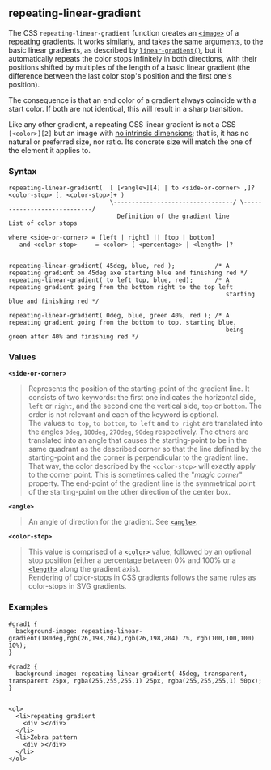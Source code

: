## repeating-linear-gradient

The CSS `repeating-linear-gradient` function creates an [`<image>`][0] of a repeating gradients. It works similarly, and takes the same arguments, to the basic linear gradients, as described by [`linear-gradient()`][1], but it automatically repeats the color stops infinitely in both directions, with their positions shifted by multiples of the length of a basic linear gradient (the difference between the last color stop's position and the first one's position).

The consequence is that an end color of a gradient always coincide with a start color. If both are not identical, this will result in a sharp transition.

Like any other gradient, a repeating CSS linear gradient is not a CSS `[<color>][2]` but an image with [no intrinsic dimensions][3]; that is, it has no natural or preferred size, nor ratio. Its concrete size will match the one of the element it applies to.

### Syntax

    repeating-linear-gradient(  [ [<angle>][4] | to <side-or-corner> ,]? <color-stop> [, <color-stop>]+ )
                                \---------------------------------/ \----------------------------/
                                  Definition of the gradient line         List of color stops  
    
    where <side-or-corner> = [left | right] || [top | bottom]
       and <color-stop>     = <color> [ <percentage> | <length> ]?
    

    repeating-linear-gradient( 45deg, blue, red );           /* A repeating gradient on 45deg axe starting blue and finishing red */
    repeating-linear-gradient( to left top, blue, red);      /* A repeating gradient going from the bottom right to the top left 
                                                                starting blue and finishing red */
    
    repeating-linear-gradient( 0deg, blue, green 40%, red ); /* A repeating gradient going from the bottom to top, starting blue, 
                                                                being green after 40% and finishing red */ 
    

### Values

**`<side-or-corner>`**

> Represents the position of the starting-point of the gradient line. It consists of two keywords: the first one indicates the horizontal side, `left` or `right`, and the second one the vertical side, `top` or `bottom`. The order is not relevant and each of the keyword is optional.  
> The values `to top`, `to bottom`, `to left` and `to right` are translated into the angles `0deg`, `180deg`, `270deg`, `90deg` respectively. The others are translated into an angle that causes the starting-point to be in the same quadrant as the described corner so that the line defined by the starting-point and the corner is perpendicular to the gradient line. That way, the color described by the `<color-stop>` will exactly apply to the corner point. This is sometimes called the "_magic corner_" property. The end-point of the gradient line is the symmetrical point of the starting-point on the other direction of the center box.

**`<angle>`**

> An angle of direction for the gradient. See [`<angle>`][5].

**`<color-stop>`**

> This value is comprised of a [`<color>`][6] value, followed by an optional stop position (either a percentage between 0% and 100% or a [`<length>`][7] along the gradient axis).  
> Rendering of color-stops in CSS gradients follows the same rules as color-stops in SVG gradients.

### Examples

    #grad1 {
      background-image: repeating-linear-gradient(180deg,rgb(26,198,204),rgb(26,198,204) 7%, rgb(100,100,100) 10%);
    }
    
    #grad2 {
      background-image: repeating-linear-gradient(-45deg, transparent, transparent 25px, rgba(255,255,255,1) 25px, rgba(255,255,255,1) 50px);
    }
    

    <ol>
      <li>repeating gradient
        <div ></div>
      </li>
      <li>Zebra pattern	  
        <div ></div>
      </li>	    
    </ol>



[0]: https://developer.mozilla.org/en/docs/Web/CSS/image "The documentation about this has not yet been written; please consider contributing!"
[1]: https://developer.mozilla.org/en/docs/Web/CSS/linear-gradient "{{ CSSRef() }}"
[2]: color_value
[3]: https://developer.mozilla.org/en/CSS/image#no_intrinsic "en/CSS/image#no_intrinsic"
[4]: https://developer.mozilla.org/en/CSS/angle "angle"
[5]: https://developer.mozilla.org/en/docs/Web/CSS/angle "The documentation about this has not yet been written; please consider contributing!"
[6]: https://developer.mozilla.org/en/docs/Web/CSS/color_value "The documentation about this has not yet been written; please consider contributing!"
[7]: https://developer.mozilla.org/en/docs/Web/CSS/length "The documentation about this has not yet been written; please consider contributing!"